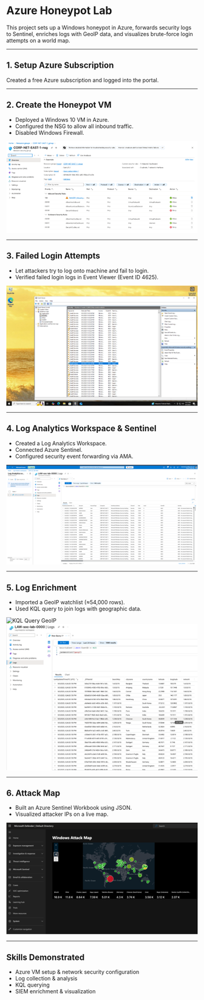 # Azure Honeypot Lab

This project sets up a Windows honeypot in Azure, forwards security logs to Sentinel, enriches logs with GeoIP data, and visualizes brute-force login attempts on a world map.

---

## 1. Setup Azure Subscription
Created a free Azure subscription and logged into the portal.

---

## 2. Create the Honeypot VM
- Deployed a Windows 10 VM in Azure.
- Configured the NSG to allow all inbound traffic.
- Disabled Windows Firewall.


![VM NSG Settings](Azure_Honeypot_lab//images/vm-nsg.png)

---

## 3. Failed Login Attempts
- Let attackers try to log onto machine and fail to  login.
- Verified failed login logs in Event Viewer (Event ID 4625).


![Event Viewer](Azure_Honeypot_lab/images/event-viewer.png)


---

## 4. Log Analytics Workspace & Sentinel
- Created a Log Analytics Workspace.
- Connected Azure Sentinel.
- Configured security event forwarding via AMA.


![Sentinel Logs](Azure_Honeypot_lab/images/sentinel-logs.png)

---

## 5. Log Enrichment
- Imported a GeoIP watchlist (≈54,000 rows).
- Used KQL query to join logs with geographic data.


![KQL Query GeoIP](Azure_Honeypot_lab/kql-query.png)
![KQL Query GeoIP2](Azure_Honeypot_lab/images/kql-query2.png)



---

## 6. Attack Map
- Built an Azure Sentinel Workbook using JSON.
- Visualized attacker IPs on a live map.


![Attack Map](Azure_Honeypot_lab/images/attack-map.png)


---

## Skills Demonstrated
- Azure VM setup & network security configuration
- Log collection & analysis
- KQL querying
- SIEM enrichment & visualization
